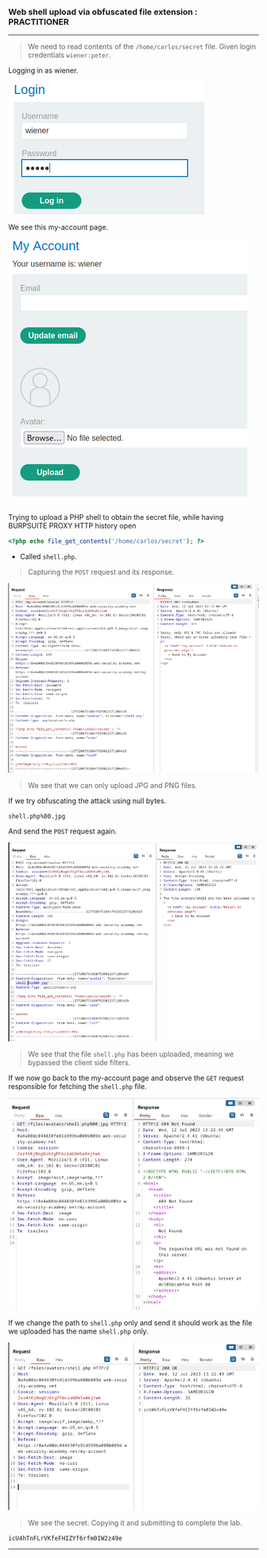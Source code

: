 
### Web shell upload via obfuscated file extension : PRACTITIONER

---

> We need to read contents of the `/home/carlos/secret` file. Given login credentials `wiener:peter`.

Logging in as wiener.

![](./screenshots/lab1-login.png)

We see this my-account page.

![](./screenshots/lab1-account.png)


Trying to upload a PHP shell to obtain the secret file, while having BURPSUITE PROXY HTTP history open
```PHP
<?php echo file_get_contents('/home/carlos/secret'); ?>
```
- Called `shell.php`.

> Capturing the `POST` request and its response.

![](./screenshots/lab5-req.png)

> We see that we can only upload JPG and PNG files.

If we try obfuscating the attack using null bytes.
```
shell.php%00.jpg
```

And send the `POST` request again.

![](./screenshots/lab5-shell.png)

> We see that the file `shell.php` has been uploaded, meaning we bypassed the client side filters.

If we now go back to the my-account page and observe the `GET` request responsible for fetching the `shell.php` file.

![](./screenshots/lab5-fetch.png)

If we change the path to `shell.php` only and send it should work as the file we uploaded has the name `shell.php` only.

![](./screenshots/lab5-get.png)

> We see the secret. Copying it and submitting to complete the lab.

```
icU4hTnFLrVKfeFHIZYf6rfm0IW2z49e
```

----
